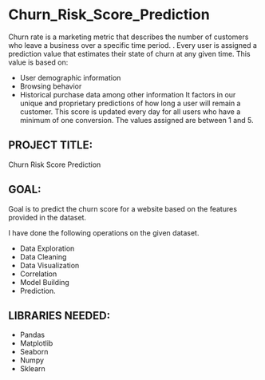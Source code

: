 # Churn_Risk_Score_Prediction
Churn rate is a marketing metric that describes the number of customers who leave a business over a specific time period. . Every user is assigned a prediction value that estimates their state of churn at any given time. This value is based on:

- User demographic information
- Browsing behavior
- Historical purchase data among other information
It factors in our unique and proprietary predictions of how long a user will remain a customer. This score is updated every day for all users who have a minimum of one conversion. The values assigned are between 1 and 5.

## PROJECT TITLE:
Churn Risk Score Prediction 

## GOAL: 
Goal is to predict the churn score for a website based on the features provided in the dataset.

I have done the following operations on the given dataset.
- Data Exploration
- Data Cleaning
- Data Visualization
- Correlation
- Model Building
- Prediction.

## LIBRARIES NEEDED:
- Pandas 
- Matplotlib
- Seaborn
- Numpy
- Sklearn
